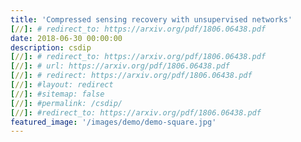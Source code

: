 ```yaml
---
title: 'Compressed sensing recovery with unsupervised networks'
[//]: # redirect_to: https://arxiv.org/pdf/1806.06438.pdf
date: 2018-06-30 00:00:00
description: csdip 
[//]: # redirect_to: https://arxiv.org/pdf/1806.06438.pdf
[//]: # url: https://arxiv.org/pdf/1806.06438.pdf
[//]: # redirect: https://arxiv.org/pdf/1806.06438.pdf
[//]: #layout: redirect
[//]: #sitemap: false
[//]: #permalink: /csdip/
[//]: #redirect_to: https://arxiv.org/pdf/1806.06438.pdf
featured_image: '/images/demo/demo-square.jpg'
---
```

